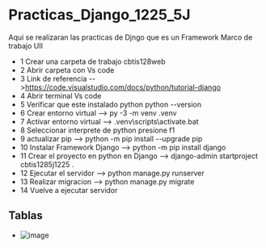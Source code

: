 # Practicas_Django_1225_5J
Aqui se realizaran las practicas de Djngo que es un Framework Marco de trabajo UII
- 1 Crear una carpeta de trabajo cbtis128web
- 2 Abrir carpeta con Vs code
- 3 Link de referencia -->https://code.visualstudio.com/docs/python/tutorial-django
- 4 Abrir terminal Vs code
- 5 Verificar que este instalado python python --version
- 6 Crear entorno virtual --> py -3 -m venv .venv
- 7 Activar entorno virtual --> .venv\scripts\activate.bat
- 8 Seleccionar interprete de python  presione f1
- 9 actualizar pip --> python -m pip install --upgrade pip
- 10 Instalar Framework Django --> python -m pip install django
- 11 Crear el proyecto en python en Django --> django-admin startproject cbtis1285j1225 .
- 12 Ejecutar el servidor --> python manage.py runserver
- 13 Realizar migracion --> python manage.py migrate
- 14 Vuelve a ejecutar servidor 

## Tablas
- ![image](https://github.com/user-attachments/assets/58f92cb6-5f73-4567-b448-0e28e3146fab)
